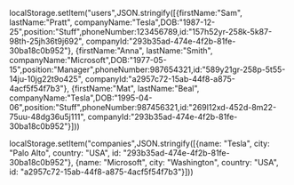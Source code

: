 localStorage.setItem("users",JSON.stringify([{firstName:"Sam", lastName:"Pratt", companyName:"Tesla",DOB:"1987-12-25",position:"Stuff",phoneNumber:123456789,id:"157h52yr-258k-5k87-98th-25jh36t9j692", companyId:"293b35ad-474e-4f2b-81fe-30ba18c0b952"},
{firstName:"Anna", lastName:"Smith", companyName:"Microsoft",DOB:"1977-05-15",position:"Manager",phoneNumber:987654321,id:"589y21gr-258p-5t55-14ju-10jg22t9o425", companyId:"a2957c72-15ab-44f8-a875-4acf5f54f7b3"},
{firstName:"Mat", lastName:"Beal", companyName:"Tesla",DOB:"1995-04-06",position:"Stuff",phoneNumber:987456321,id:"269l12xd-452d-8m22-75uu-48dg36u5j111", companyId:"293b35ad-474e-4f2b-81fe-30ba18c0b952"}]))


localStorage.setItem("companies",JSON.stringify([{name: "Tesla", city: "Palo Alto", country: "USA", id: "293b35ad-474e-4f2b-81fe-30ba18c0b952"},
{name: "Microsoft", city: "Washington", country: "USA", id: "a2957c72-15ab-44f8-a875-4acf5f54f7b3"}]))
